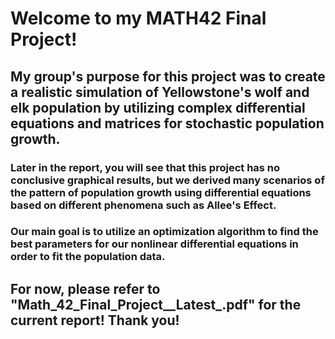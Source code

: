 # Welcome to my MATH42 Final Project!
## My group's purpose for this project was to create a realistic simulation of Yellowstone's wolf and elk population by utilizing complex differential equations and matrices for stochastic population growth.

### Later in the report, you will see that this project has no conclusive graphical results, but we derived many scenarios of the pattern of population growth using differential equations based on different phenomena such as Allee's Effect.

### Our main goal is to utilize an optimization algorithm to find the best parameters for our nonlinear differential equations in order to fit the population data. 

## For now, please refer to "Math_42_Final_Project__Latest_.pdf" for the current report! Thank you!
